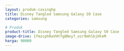 ```yaml
---
layout: produk-casinghp
title: Disney Tangled Samsung Galaxy S9 Case
categories: samsung

# Produk
product-title: Disney Tangled Samsung Galaxy S9 Case
image-drive: 1fmzcphRaVHY7gQNxy7_ozr9mhlbjHteM
harga: 90000
---
```

